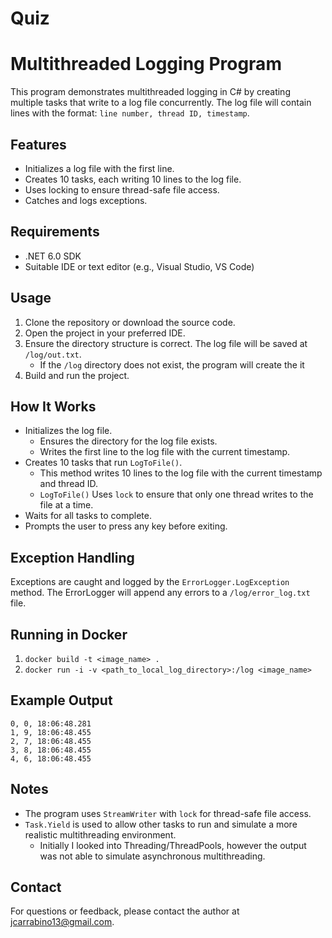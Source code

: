 # Quiz
# Multithreaded Logging Program

This program demonstrates multithreaded logging in C# by creating multiple tasks that write to a log file concurrently. The log file will contain lines with the format: `line number, thread ID, timestamp`.

## Features

- Initializes a log file with the first line.
- Creates 10 tasks, each writing 10 lines to the log file.
- Uses locking to ensure thread-safe file access.
- Catches and logs exceptions.

## Requirements

- .NET 6.0 SDK
- Suitable IDE or text editor (e.g., Visual Studio, VS Code)

## Usage

1. Clone the repository or download the source code.
1. Open the project in your preferred IDE.
1. Ensure the directory structure is correct. The log file will be saved at `/log/out.txt`.
    - If the `/log` directory does not exist, the program will create the it
1. Build and run the project.

## How It Works

- Initializes the log file.
    - Ensures the directory for the log file exists.
    - Writes the first line to the log file with the current timestamp.
- Creates 10 tasks that run `LogToFile()`.
    - This method writes 10 lines to the log file with the current timestamp and thread ID.
    - `LogToFile()` Uses `lock` to ensure that only one thread writes to the file at a time.
- Waits for all tasks to complete.
- Prompts the user to press any key before exiting.

## Exception Handling

Exceptions are caught and logged by the `ErrorLogger.LogException` method. The ErrorLogger will append any errors to a `/log/error_log.txt` file.

## Running in Docker
1. `docker build -t <image_name> .`
1. `docker run -i -v <path_to_local_log_directory>:/log <image_name>`

## Example Output

```plaintext
0, 0, 18:06:48.281
1, 9, 18:06:48.455
2, 7, 18:06:48.455
3, 8, 18:06:48.455
4, 6, 18:06:48.455
```

## Notes
- The program uses `StreamWriter` with `lock` for thread-safe file access.
- `Task.Yield` is used to allow other tasks to run and simulate a more realistic multithreading environment.
  - Initially I looked into Threading/ThreadPools, however the output was not able to simulate asynchronous multithreading.


## Contact

For questions or feedback, please contact the author at jcarrabino13@gmail.com.